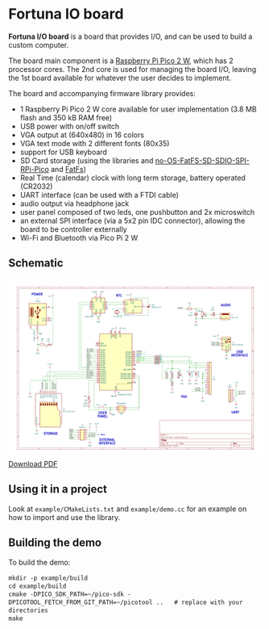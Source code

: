 # Fortuna IO board

**Fortuna I/O board** is a board that provides I/O, and can be used to build a custom computer.

The board main component is a [Raspberry Pi Pico 2 W](https://www.raspberrypi.com/products/raspberry-pi-pico-2/), which
has 2 processor cores. The 2nd core is used for managing the board I/O, leaving the 1st board available for whatever
the user decides to implement.



The board and accompanying firmware library provides:

 - 1 Raspberry Pi Pico 2 W core available for user implementation (3.8 MB flash and 350 kB RAM free)
 - USB power with on/off switch
 - VGA output at (640x480) in 16 colors
 - VGA text mode with 2 different fonts (80x35)
 - support for USB keyboard
 - SD Card storage (using the libraries and [no-OS-FatFS-SD-SDIO-SPI-RPi-Pico](https://github.com/carlk3/no-OS-FatFS-SD-SDIO-SPI-RPi-Pico) and [FatFs](https://elm-chan.org/fsw/ff/))
 - Real Time (calendar) clock with long term storage, battery operated (CR2032)
 - UART interface (can be used with a FTDI cable)
 - audio output via headphone jack
 - user panel composed of two leds, one pushbutton and 2x microswitch
 - an external SPI interface (via a 5x2 pin IDC connector), allowing the board to be controller externally
 - Wi-Fi and Bluetooth via Pico Pi 2 W

## Schematic

![Schematic](schematic/pi-pico-vga.svg)
[Download PDF](schematic/fortuna-io-board.pdf)

## Using it in a project

Look at `example/CMakeLists.txt` and `example/demo.cc` for an example on how to import and use the library.

## Building the demo

To build the demo:

```shell
mkdir -p example/build
cd example/build
cmake -DPICO_SDK_PATH=~/pico-sdk -DPICOTOOL_FETCH_FROM_GIT_PATH=~/picotool ..   # replace with your directories
make
```
